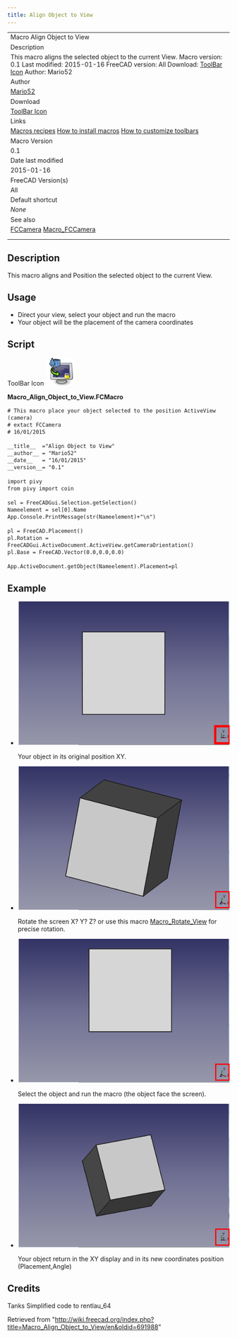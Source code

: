 ```yaml
---
title: Align Object to View
---
```


|                                                                                                                                                                                                                                                   |
| ------------------------------------------------------------------------------------------------------------------------------------------------------------------------------------------------------------------------------------------------- |
| Macro Align Object to View                                                                                                                                                                                                                        |
| Description                                                                                                                                                                                                                                       |
| This macro aligns the selected object to the current View. Macro version: 0.1 Last modified: 2015-01-16 FreeCAD version: All Download: [ToolBar Icon](https://www.freecadweb.org/wiki/images/f/f4/Macro_Align_Object_to_View.png) Author: Mario52 |
| Author                                                                                                                                                                                                                                            |
| [Mario52](/User:Mario52 "User:Mario52")                                                                                                                                                                                                           |
| Download                                                                                                                                                                                                                                          |
| [ToolBar Icon](https://www.freecadweb.org/wiki/images/f/f4/Macro_Align_Object_to_View.png)                                                                                                                                                        |
| Links                                                                                                                                                                                                                                             |
| [Macros recipes](/Macros_recipes "Macros recipes") [How to install macros](/How_to_install_macros "How to install macros") [How to customize toolbars](/Customize_Toolbars "Customize Toolbars")                                                  |
| Macro Version                                                                                                                                                                                                                                     |
| 0.1                                                                                                                                                                                                                                               |
| Date last modified                                                                                                                                                                                                                                |
| 2015-01-16                                                                                                                                                                                                                                        |
| FreeCAD Version(s)                                                                                                                                                                                                                                |
| All                                                                                                                                                                                                                                               |
| Default shortcut                                                                                                                                                                                                                                  |
| _None_                                                                                                                                                                                                                                            |
| See also                                                                                                                                                                                                                                          |
| [FCCamera](/File:FCCamera_00.png "FCCamera") [Macro_FCCamera](/Macro_FCCamera "Macro FCCamera")                                                                                                                                                   |
|                                                                                                                                                                                                                                                   |
|                                                                                                                                                                                                                                                   |

## Description

This macro aligns and Position the selected object to the current View.

## Usage

- Direct your view, select your object and run the macro
- Your object will be the placement of the camera coordinates

## Script

ToolBar Icon ![](/src/assets/images/Macro_Align_Object_to_View.png)

**Macro_Align_Object_to_View.FCMacro**

```
# This macro place your object selected to the position ActiveView (camera)
# extact FCCamera
# 16/01/2015

__title__  ="Align Object to View"
__author__ = "Mario52"
__date__   = "16/01/2015"
__version__= "0.1"

import pivy
from pivy import coin

sel = FreeCADGui.Selection.getSelection()
Nameelement = sel[0].Name
App.Console.PrintMessage(str(Nameelement)+"\n")

pl = FreeCAD.Placement()
pl.Rotation = FreeCADGui.ActiveDocument.ActiveView.getCameraOrientation()
pl.Base = FreeCAD.Vector(0.0,0.0,0.0)

App.ActiveDocument.getObject(Nameelement).Placement=pl
```

## Example

- ![Your object in its original position XY.](/src/assets/images/Macro_Align_Object_to_View_01.png)

  Your object in its original position XY.

- ![Rotate the screen X? Y? Z? or use this macro Macro_Rotate_View for precise rotation.](/src/assets/images/Macro_Align_Object_to_View_02.png)

  Rotate the screen X? Y? Z? or use this macro [Macro_Rotate_View](/Macro_Rotate_View "Macro Rotate View") for precise rotation.

- [![Select the object and run the macro (the object face the screen).](/src/assets/images/Macro_Align_Object_to_View_03.png)](/File:Macro_Align_Object_to_View_03.png "Select the object and run the macro (the object face the screen).")

  Select the object and run the macro (the object face the screen).

- [![Your object return in the XY display and in its new coordinates position (Placement,Angle)](/src/assets/images/Macro_Align_Object_to_View_04.png)](/File:Macro_Align_Object_to_View_04.png "Your object return in the XY display and in its new coordinates position (Placement,Angle)")

  Your object return in the XY display and in its new coordinates position (Placement,Angle)

## Credits

Tanks Simplified code to rentlau_64

Retrieved from "<http://wiki.freecad.org/index.php?title=Macro_Align_Object_to_View/en&oldid=691988>"
